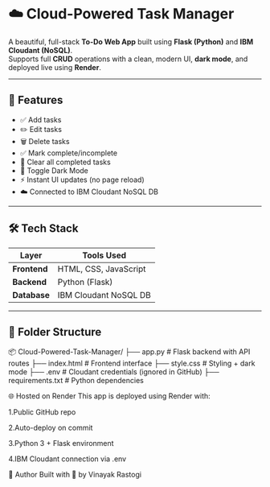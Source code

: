 # ☁️ Cloud-Powered Task Manager  
A beautiful, full-stack **To-Do Web App** built using **Flask (Python)** and **IBM Cloudant (NoSQL)**.  
Supports full **CRUD** operations with a clean, modern UI, **dark mode**, and deployed live using **Render**.


---

## 🚀 Features

- ✅ Add tasks
- ✏️ Edit tasks
- 🗑️ Delete tasks
- ✅ Mark complete/incomplete
- 🧹 Clear all completed tasks
- 🌙 Toggle Dark Mode
- ⚡ Instant UI updates (no page reload)
- ☁️ Connected to IBM Cloudant NoSQL DB

---

## 🛠 Tech Stack

| Layer       | Tools Used                        |
|-------------|-----------------------------------|
| **Frontend**| HTML, CSS, JavaScript             |
| **Backend** | Python (Flask)                    |
| **Database**| IBM Cloudant NoSQL DB             |

---

## 📁 Folder Structure

📦 Cloud-Powered-Task-Manager/
├── app.py # Flask backend with API routes
├── index.html # Frontend interface
├── style.css # Styling + dark mode
├── .env # Cloudant credentials (ignored in GitHub)
├── requirements.txt # Python dependencies

🌐 Hosted on Render
This app is deployed using Render with:

1.Public GitHub repo

2.Auto-deploy on commit

3.Python 3 + Flask environment

4.IBM Cloudant connection via .env

👑 Author
Built with 💖 by Vinayak Rastogi
